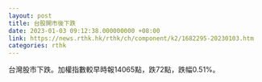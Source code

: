 ```yaml
---
layout: post
title: 台股開市後下跌
date: 2023-01-03 09:12:38.000000000 +08:00
link: https://news.rthk.hk/rthk/ch/component/k2/1682295-20230103.htm
categories: rthk
---
```


台灣股市下跌。加權指數較早時報14065點，跌72點，跌幅0.51%。
